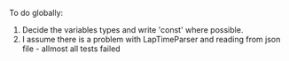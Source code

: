 To do globally:
1. Decide the variables types and write 'const' where possible.
2. I assume there is a problem with LapTimeParser and reading from json file - allmost all tests failed
